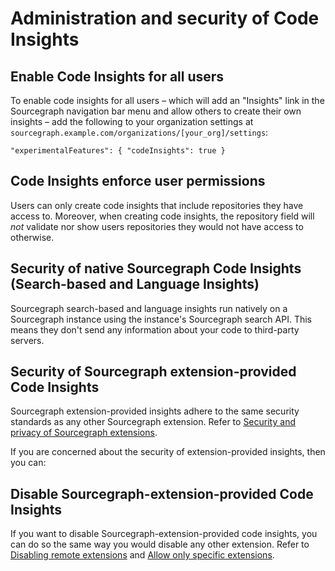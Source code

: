# Administration and security of Code Insights

## Enable Code Insights for all users 

To enable code insights for all users – which will add an "Insights" link in the Sourcegraph navigation bar menu and allow others to create their own insights – add the following to your organization settings at `sourcegraph.example.com/organizations/[your_org]/settings`:

`"experimentalFeatures": { "codeInsights": true }`

## Code Insights enforce user permissions 

Users can only create code insights that include repositories they have access to. Moreover, when creating code insights, the repository field will *not* validate nor show users repositories they would not have access to otherwise. 

## Security of native Sourcegraph Code Insights (Search-based and Language Insights)

Sourcegraph search-based and language insights run natively on a Sourcegraph instance using the instance's Sourcegraph search API. This means they don't send any information about your code to third-party servers. 

## Security of Sourcegraph extension-provided Code Insights

Sourcegraph extension-provided insights adhere to the same security standards as any other Sourcegraph extension. Refer to [Security and privacy of Sourcegraph extensions](../../extensions/security.md). 

If you are concerned about the security of extension-provided insights, then you can: 

## Disable Sourcegraph-extension-provided Code Insights 

If you want to disable Sourcegraph-extension-provided code insights, you can do so the same way you would disable any other extension. Refer to [Disabling remote extensions](../../admin/extensions.md#use-extensions-from-sourcegraph-com-or-disable-remote-extensions) and [Allow only specific extensions](../../admin/extensions.md#use-extensions-from-sourcegraph-com-or-disable-remote-extensions). 